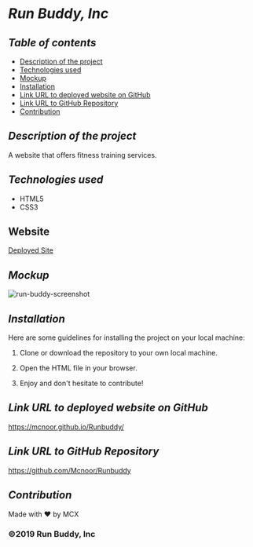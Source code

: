 # **_Run Buddy, Inc_**

## **_Table of contents_**
* [Description of the project](#description-of-the-project)
* [Technologies used](#technologies-used)
* [Mockup](#mockup)
* [Installation](#installation)
* [Link URL to deployed website on GitHub](#link-URL-to-deployed-website-on-GitHub)
* [Link URL to GitHub Repository](#link-URL-to-GitHub-repository)
* [Contribution](#contribution)

## **_Description of the project_**
A website that offers fitness training services.

## **_Technologies used_**
* HTML5
* CSS3

## Website 
[Deployed Site](http://3.19.242.131/#) <br>

## **_Mockup_**
![run-buddy-screenshot](https://user-images.githubusercontent.com/78329298/110898167-90800d00-82b3-11eb-863b-ff62d3e5e2c3.png)

## **_Installation_**
Here are some guidelines for installing the project on your local machine:

1. Clone or download the repository to your own local machine.

2. Open the HTML file in your browser.

3. Enjoy and don't hesitate to contribute!

## **_Link URL to deployed website on GitHub_**
https://mcnoor.github.io/Runbuddy/

## **_Link URL to GitHub Repository_**
https://github.com/Mcnoor/Runbuddy

## **_Contribution_**
Made with ❤️  by MCX


### ©️2019 Run Buddy, Inc

